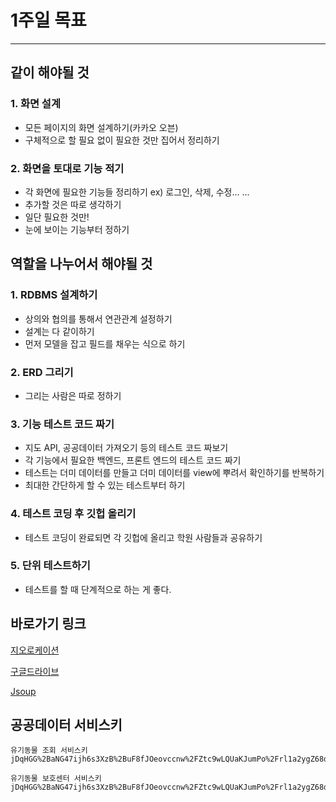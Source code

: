 # 1주일 목표

---------

## 같이 해야될 것

### 1. 화면 설계

- 모든 페이지의 화면 설계하기(카카오 오븐)
- 구체적으로 할 필요 없이 필요한 것만 집어서 정리하기

### 2. 화면을 토대로 기능 적기

- 각 화면에 필요한 기능들 정리하기 ex) 로그인, 삭제, 수정... ...
- 추가할 것은 따로 생각하기
- 일단 필요한 것만!
- 눈에 보이는 기능부터 정하기



## 역할을 나누어서 해야될 것

### 1. RDBMS 설계하기

- 상의와 협의를 통해서 연관관계 설정하기
- 설계는 다 같이하기
- 먼저 모델을 잡고 필드를 채우는 식으로 하기

### 2. ERD 그리기

- 그리는 사람은 따로 정하기

### 3. 기능 테스트 코드 짜기

- 지도 API, 공공데이터 가져오기 등의 테스트 코드 짜보기
- 각 기능에서 필요한 백엔드, 프론트 엔드의 테스트 코드 짜기
- 테스트는 더미 데이터를 만들고 더미 데이터를 view에 뿌려서 확인하기를 반복하기
- 최대한 간단하게 할 수 있는 테스트부터 하기

### 4. 테스트 코딩 후 깃헙 올리기

- 테스트 코딩이 완료되면 각 깃헙에 올리고 학원 사람들과 공유하기

### 5. 단위 테스트하기

- 테스트를 할 때 단계적으로 하는 게 좋다.



## 바로가기 링크

[지오로케이션](https://developer.mozilla.org/ko/docs/Web/API/Geolocation_API/Using_the_Geolocation_API)

[구글드라이브](https://drive.google.com/drive/folders/1WSZU6s5KAShxfXiTbGnBha0Zs1r10SM_)

[Jsoup](https://jsoup.org/)



## 공공데이터 서비스키

```
유기동물 조회 서비스키
jDqHGG%2BaNG47ijh6s3XzB%2BuF8fJOeovccnw%2FZtc9wLQUaKJumPo%2Frl1a2ygZ68dv9L0PD7drvpjPAeTnnB9f%2FQ%3D%3D
```

```
유기동물 보호센터 서비스키
jDqHGG%2BaNG47ijh6s3XzB%2BuF8fJOeovccnw%2FZtc9wLQUaKJumPo%2Frl1a2ygZ68dv9L0PD7drvpjPAeTnnB9f%2FQ%3D%3D
```